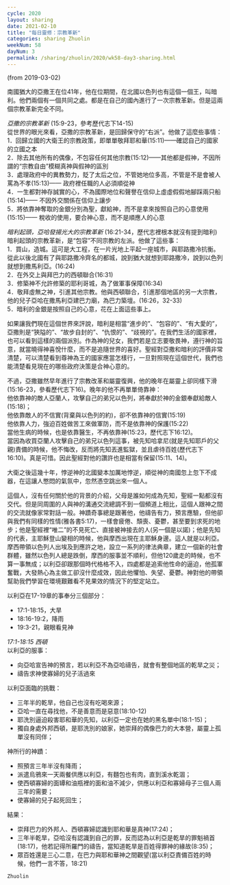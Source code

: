 ```yaml
---
cycle: 2020
layout: sharing
date: 2021-02-10
title: "每日靈修：宗教革新"
categories: sharing Zhuolin
weekNum: 58
dayNum: 3
permalink: /sharing/zhuolin/2020/wk58-day3-sharing.html
---
```

(from 2019-03-02)

南國猶大的亞撒王在位41年，他在位期間，在北國以色列也有這個一個王，叫暗利。他們兩個有一個共同之處。都是在自己的國內進行了一次宗教革新。但是這兩個宗教革新完全不同。  

*亞撒的宗教革新* (15:9-23，參考歷代志下14-15)    
從世界的眼光來看，亞撒的宗教革新，是回歸保守的“右派”。他做了這麼些事情：    
1．回歸立國的大衛王的宗教政策，即單單敬拜耶和華(15:11)——確認自己的國家的立國之本    
2．除去其他所有的偶像，不包容任何其他宗教(15:12)——其他都是假神，不因所謂的“宗教自由”模糊真神與假神的區別    
3．處理政府中的異教勢力，貶了太后之位，不管她地位多高，不管是不是會被人罵為不孝(15:13)—— 政府裡任職的人必須順從神    
4．一生都對神存誠實的心，不為國際地位和聲譽在信仰上虛虛假假地腳踩兩只船(15:14)—— 不因外交關係在信仰上讓步    
5．將依靠神奪取的金銀分別為聖，獻給神，而不是拿來按照自己的心意使用(15:15)—— 稅收的使用，要合神心意，而不是順應人的心意  

*暗利起頭，亞哈發揚光大的宗教革新* (16:21-34，歷代志裡根本就沒有提到暗利)    
暗利起頭的宗教革新，是“包容”不同宗教的左派。他做了這些事：    
1．買山，造城。這可是大工程，在一片光地上平起一座城市，與耶路撒冷抗衡。從此以後北國有了與耶路撒冷齊名的都城，說到猶大就想到耶路撒冷，說到以色列就想到撒馬利亞。(16:24)    
2．在外交上與拜巴力的西頓聯合(16:31)    
3．修築神不允許修築的耶利哥城，為了做軍事保障(16:34)    
4．敬拜虛無之神，引進其他宗教。他與西頓聯合，引進那個地區的另一大宗教，他的兒子亞哈在撒馬利亞建巴力廟，為巴力築壇。(16:26，32-33)    
5．暗利的金銀是按照自己的心意，花在上面這些事上。  

如果讓我們現在這個世界來評說，暗利是相當“進步的”、“包容的”、“有大愛的”，亞撒則是“狹隘的”、“故步自封的”、“仇恨的”、“歧視的”。在我們生活的國家裡，也可以看到這樣的兩個派別。作為神的兒女，我們若是立志要敬畏神，遵行神的旨意，就當曉得神喜悅什麼，而不是追隨世界的喜好。聖經對亞撒和暗利的評價非常清楚，可以清楚看到尊神為王的國家應當怎樣行，一旦對照現在這個世代，我們也能清楚看見現在的哪些政府決策是合神心意的。  

不過，亞撒雖然早年進行了宗教改革和屬靈復興，他的晚年在屬靈上卻同樣下滑(15:16-23，參看歷代志下16)。晚年的他不再單單倚靠神：    
他依靠神的敵人亞蘭人，攻擊自己的弟兄以色列，將奉獻於神的金銀奉獻給敵人(15:18)；    
他依靠敵人的不信實(背棄與以色列的約)，卻不依靠神的信實(15:19)    
他依靠人力，強迫百姓做苦工來做軍防，而不是依靠神的保護(15:22)    
當他生病的時候，也是依靠醫生，不再依靠神(15:23，歷代志下16:12)。    
當因為收買亞蘭人攻擊自己的弟兄以色列這事，被先知哈拿尼(就是先知耶戶的父親)責備的時候，他不悔改，反而將先知丟進監獄，並且虐待百姓(歷代志下16:10)。真是可惜。因此聖經對他的讚許也是相當有保留(15:11、14)。  

大衛之後這幾十年，悖逆神的北國變本加厲地悖逆，順從神的南國忽上忽下不成器，在這讓人憋悶的氣氛中，忽然憑空跳出來一個人。  

這個人，沒有任何關於他的背景的介紹，父母是誰如何成為先知，聖經一點都沒有交代。但是同周圍的人與神的溝通交流總調不到一個頻道上相比，這個人跟神之間的交流就像家常對話一般。神蹟奇事總是跟著他，他禱告有力，預言應驗，但他卻與我們有同樣的性情(雅各書5:17)，一樣會疲倦、頹喪、憂鬱，甚至要到求死的地步；他是聖經裡“唯二”的不見死亡、直接被神接去的人(另一個是以諾)；他是先知的代表，主耶穌登山變相的時候，他與摩西出現在主耶穌身邊。這人就是以利亞。摩西帶領以色列人出埃及到應許之地，設立一系列的律法典章，建立一個新的社會群體，雖然以色列人總是跌倒，摩西的服事並不順利，但他120歲走的時候，也不算一事無成；以利亞卻跟那個時代格格不入，四處都是追索他性命的逼迫，他孤軍奮戰，大發熱心為主做工卻沒什麼成效，因此他懼怕、失望、憂鬱。神對他的帶領幫助我們學習在環境艱難看不見果效的情況下的堅定站立。  

以利亞在17-19章的事奉分三個部分：    
+ 17:1-18:15，大旱    
+ 18:16-19:2，降雨    
+ 19:3-21，親眼看見神  

*17:1-18:15 西頓*    
以利亞的服事：    
+ 向亞哈宣告神的預言，若以利亞不為亞哈禱告，就會有整個地區的乾旱之災；    
+ 禱告求神使寡婦的兒子活過來    

以利亞面臨的挑戰：    
+ 三年半的乾旱，他自己也沒有吃喝來源；    
+ 亞哈一直在尋找他，不是善意而是惡意(18:10-12)    
+ 耶洗別逼迫殺害耶和華的先知，以利亞一定也在她的黑名單中(18:1-15)；    
+ 獨自身處外邦西頓，是耶洗別的娘家，她崇拜的偶像巴力的大本營，屬靈上孤單沒有同伴；    

神所行的神蹟：    
+ 照預言三年半沒有降雨；    
+ 派遣烏鴉來一天兩餐供應以利亞，有麵包也有肉，直到溪水乾涸；    
+ 使西頓寡婦的面罈和油瓶裡的面和油不減少，供應以利亞和寡婦母子三個人兩三年的需要；    
+ 使寡婦的兒子起死回生；  

結果：    
+ 崇拜巴力的外邦人、西頓寡婦認識到耶和華是真神(17:24)；    
+ 三年半乾旱，亞哈沒有認識到自己的罪，反而認為以利亞是乾旱的罪魁禍首(18:17)，他若記得所羅門的禱告，當知道乾旱是百姓得罪神的緣故(8:35)；    
+ 眾百姓還是三心二意，在巴力與耶和華神之間觀望(當以利亞責備百姓的時候，他們一言不答，18:21)  

`Zhuolin`  
